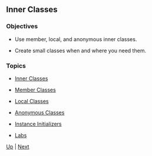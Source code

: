 ## Inner Classes

### Objectives

* Use member, local, and anonymous inner classes.

* Create small classes when and where you need them.

### Topics

*  [Inner Classes](InnerClasses.md)

*  [Member Classes](MemberClasses.md)

*  [Local Classes](LocalClasses.md)

*  [Anonymous Classes](AnonymousClasses.md)

*  [Instance Initializers](InstanceInitializers.md)

*  [Labs](Labs.md)

[Up](../README.md) | [Next](InnerClasses.md)

